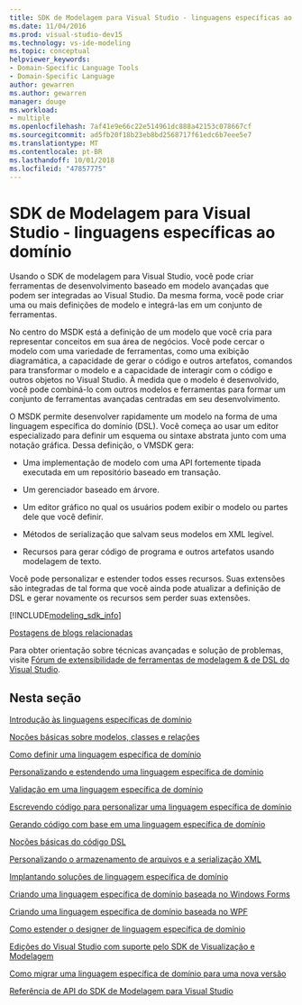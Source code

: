 ```yaml
---
title: SDK de Modelagem para Visual Studio - linguagens específicas ao domínio
ms.date: 11/04/2016
ms.prod: visual-studio-dev15
ms.technology: vs-ide-modeling
ms.topic: conceptual
helpviewer_keywords:
- Domain-Specific Language Tools
- Domain-Specific Language
author: gewarren
ms.author: gewarren
manager: douge
ms.workload:
- multiple
ms.openlocfilehash: 7af41e9e66c22e514961dc888a42153c078667cf
ms.sourcegitcommit: ad5fb20f18b23eb8bd2568717f61edc6b7eee5e7
ms.translationtype: MT
ms.contentlocale: pt-BR
ms.lasthandoff: 10/01/2018
ms.locfileid: "47857775"
---
```

# <a name="modeling-sdk-for-visual-studio---domain-specific-languages"></a>SDK de Modelagem para Visual Studio - linguagens específicas ao domínio
Usando o SDK de modelagem para Visual Studio, você pode criar ferramentas de desenvolvimento baseado em modelo avançadas que podem ser integradas ao Visual Studio. Da mesma forma, você pode criar uma ou mais definições de modelo e integrá-las em um conjunto de ferramentas.

 No centro do MSDK está a definição de um modelo que você cria para representar conceitos em sua área de negócios. Você pode cercar o modelo com uma variedade de ferramentas, como uma exibição diagramática, a capacidade de gerar o código e outros artefatos, comandos para transformar o modelo e a capacidade de interagir com o código e outros objetos no Visual Studio. À medida que o modelo é desenvolvido, você pode combiná-lo com outros modelos e ferramentas para formar um conjunto de ferramentas avançadas centradas em seu desenvolvimento.

 O MSDK permite desenvolver rapidamente um modelo na forma de uma linguagem específica do domínio (DSL). Você começa ao usar um editor especializado para definir um esquema ou sintaxe abstrata junto com uma notação gráfica. Dessa definição, o VMSDK gera:

-   Uma implementação de modelo com uma API fortemente tipada executada em um repositório baseado em transação.

-   Um gerenciador baseado em árvore.

-   Um editor gráfico no qual os usuários podem exibir o modelo ou partes dele que você definir.

-   Métodos de serialização que salvam seus modelos em XML legível.

-   Recursos para gerar código de programa e outros artefatos usando modelagem de texto.

 Você pode personalizar e estender todos esses recursos. Suas extensões são integradas de tal forma que você ainda pode atualizar a definição de DSL e gerar novamente os recursos sem perder suas extensões.

[!INCLUDE[modeling_sdk_info](includes/modeling_sdk_info.md)]

 [Postagens de blogs relacionadas](https://blogs.msdn.microsoft.com/visualstudioalm/tag/code-index/)

 Para obter orientação sobre técnicas avançadas e solução de problemas, visite [Fórum de extensibilidade de ferramentas de modelagem & de DSL do Visual Studio](http://go.microsoft.com/fwlink/?LinkID=186074).

## <a name="in-this-section"></a>Nesta seção
 [Introdução às linguagens específicas de domínio](../modeling/getting-started-with-domain-specific-languages.md)

 [Noções básicas sobre modelos, classes e relações](../modeling/understanding-models-classes-and-relationships.md)

 [Como definir uma linguagem específica de domínio](../modeling/how-to-define-a-domain-specific-language.md)

 [Personalizando e estendendo uma linguagem específica de domínio](../modeling/customizing-and-extending-a-domain-specific-language.md)

 [Validação em uma linguagem específica de domínio](../modeling/validation-in-a-domain-specific-language.md)

 [Escrevendo código para personalizar uma linguagem específica de domínio](../modeling/writing-code-to-customise-a-domain-specific-language.md)

 [Gerando código com base em uma linguagem específica de domínio](../modeling/generating-code-from-a-domain-specific-language.md)

 [Noções básicas do código DSL](../modeling/understanding-the-dsl-code.md)

 [Personalizando o armazenamento de arquivos e a serialização XML](../modeling/customizing-file-storage-and-xml-serialization.md)

 [Implantando soluções de linguagem específica de domínio](../modeling/deploying-domain-specific-language-solutions.md)

 [Criando uma linguagem específica de domínio baseada no Windows Forms](../modeling/creating-a-windows-forms-based-domain-specific-language.md)

 [Criando uma linguagem específica de domínio baseada no WPF](../modeling/creating-a-wpf-based-domain-specific-language.md)

 [Como estender o designer de linguagem específica de domínio](../modeling/how-to-extend-the-domain-specific-language-designer.md)

 [Edições do Visual Studio com suporte pelo SDK de Visualização e Modelagem](../modeling/supported-visual-studio-editions-for-visualization-amp-modeling-sdk.md)

 [Como migrar uma linguagem específica de domínio para uma nova versão](../modeling/how-to-migrate-a-domain-specific-language-to-a-new-version.md)

 [Referência de API do SDK de Modelagem para Visual Studio](../modeling/api-reference-for-modeling-sdk-for-visual-studio.md)
